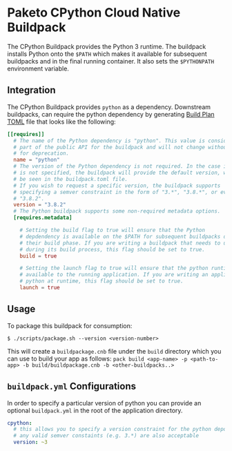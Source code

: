 # Paketo CPython Cloud Native Buildpack

The CPython Buildpack provides the Python 3 runtime. The buildpack installs Python
onto the `$PATH` which makes it available for subsequent buildpacks and in the
final running container. It also sets the `$PYTHONPATH` environment variable.

## Integration

The CPython Buildpack provides `python` as a dependency. Downstream buildpacks,
can require the python dependency by generating
[Build Plan TOML](https://github.com/buildpacks/spec/blob/master/buildpack.md#build-plan-toml)
file that looks like the following:

```toml
[[requires]]
  # The name of the Python dependency is "python". This value is considered
  # part of the public API for the buildpack and will not change without a plan
  # for deprecation.
  name = "python"
  # The version of the Python dependency is not required. In the case it
  # is not specified, the buildpack will provide the default version, which can
  # be seen in the buildpack.toml file.
  # If you wish to request a specific version, the buildpack supports
  # specifying a semver constraint in the form of "3.*", "3.8.*", or even
  # "3.8.2".
  version = "3.8.2"
  # The Python buildpack supports some non-required metadata options.
  [requires.metadata]

    # Setting the build flag to true will ensure that the Python
    # depdendency is available on the $PATH for subsequent buildpacks during
    # their build phase. If you are writing a buildpack that needs to use Python
    # during its build process, this flag should be set to true.
    build = true

    # Setting the launch flag to true will ensure that the python runtime is
    # available to the running application. If you are writing an application that needs to run
    # python at runtime, this flag should be set to true.
    launch = true
```

## Usage

To package this buildpack for consumption:

```
$ ./scripts/package.sh --version <version-number>
```

This will create a `buildpackage.cnb` file under the `build` directory which you
can use to build your app as follows:
`pack build <app-name> -p <path-to-app> -b build/buildpackage.cnb -b <other-buildpacks..>`

## `buildpack.yml` Configurations

In order to specify a particular version of python you can
provide an optional `buildpack.yml` in the root of the application directory.

```yaml
cpython:
  # this allows you to specify a version constraint for the python depdendency
  # any valid semver constaints (e.g. 3.*) are also acceptable
  version: ~3
```



